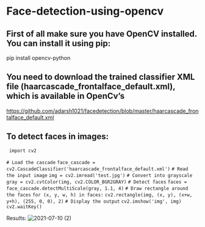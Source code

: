 # Face-detection-using-opencv
## First of all make sure you have OpenCV installed. You can install it using pip:

pip install opencv-python

## You need to download the trained classifier XML file (haarcascade_frontalface_default.xml), which is available in OpenCv’s

https://github.com/adarsh1021/facedetection/blob/master/haarcascade_frontalface_default.xml
## To detect faces in images:
 ` import cv2`

`# Load the cascade`
`face_cascade = cv2.CascadeClassifier('haarcascade_frontalface_default.xml')`
`# Read the input image`
`img = cv2.imread('test.jpg')`
`# Convert into grayscale`
`gray = cv2.cvtColor(img, cv2.COLOR_BGR2GRAY)`
`# Detect faces`
`faces = face_cascade.detectMultiScale(gray, 1.1, 4)`
`# Draw rectangle around the faces`
`for (x, y, w, h) in faces:`
    `cv2.rectangle(img, (x, y), (x+w, y+h), (255, 0, 0), 2)`
`# Display the output`
`cv2.imshow('img', img)`
`cv2.waitKey() `







Results:
![2021-07-10 (2)](https://user-images.githubusercontent.com/85651071/125176745-a4466c00-e1de-11eb-90cb-4bf886e9e4e5.png)



